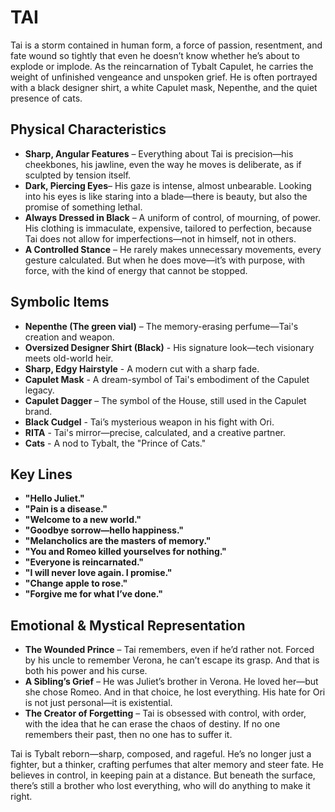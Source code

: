 # TAI

Tai is a storm contained in human form, a force of passion, resentment, and fate wound so tightly that even he doesn’t know whether he’s about to explode or implode. As the reincarnation of Tybalt Capulet, he carries the weight of unfinished vengeance and unspoken grief. He is often portrayed with a black designer shirt, a white Capulet mask, Nepenthe, and the quiet presence of cats.

## Physical Characteristics
- **Sharp, Angular Features** – Everything about Tai is precision—his cheekbones, his jawline, even the way he moves is deliberate, as if sculpted by tension itself.
- **Dark, Piercing Eyes**– His gaze is intense, almost unbearable. Looking into his eyes is like staring into a blade—there is beauty, but also the promise of something lethal.
- **Always Dressed in Black** – A uniform of control, of mourning, of power. His clothing is immaculate, expensive, tailored to perfection, because Tai does not allow for imperfections—not in himself, not in others.
- **A Controlled Stance** – He rarely makes unnecessary movements, every gesture calculated. But when he does move—it’s with purpose, with force, with the kind of energy that cannot be stopped.

## Symbolic Items
- **Nepenthe (The green vial)** – The memory-erasing perfume—Tai's creation and weapon.
- **Oversized Designer Shirt (Black)** - His signature look—tech visionary meets old-world heir.
- **Sharp, Edgy Hairstyle** - A modern cut with a sharp fade.
- **Capulet Mask** - A dream-symbol of Tai's embodiment of the Capulet legacy.
- **Capulet Dagger** – The symbol of the House, still used in the Capulet brand. 
- **Black Cudgel** - Tai’s mysterious weapon in his fight with Ori.
- **RITA** - Tai's mirror—precise, calculated, and a creative partner.
- **Cats** - A nod to Tybalt, the "Prince of Cats."

## Key Lines
- **"Hello Juliet."**
- **"Pain is a disease."**
- **"Welcome to a new world."**
- **"Goodbye sorrow—hello happiness."**
- **"Melancholics are the masters of memory."**
- **"You and Romeo killed yourselves for nothing."**
- **"Everyone is reincarnated."**
- **"I will never love again. I promise."**
- **"Change apple to rose."**
- **"Forgive me for what I’ve done."**

## Emotional & Mystical Representation
- **The Wounded Prince** – Tai remembers, even if he’d rather not. Forced by his uncle to remember Verona, he can’t escape its grasp. And that is both his power and his curse.
- **A Sibling’s Grief** – He was Juliet’s brother in Verona. He loved her—but she chose Romeo. And in that choice, he lost everything. His hate for Ori is not just personal—it is existential.
- **The Creator of Forgetting** – Tai is obsessed with control, with order, with the idea that he can erase the chaos of destiny. If no one remembers their past, then no one has to suffer it.

Tai is Tybalt reborn—sharp, composed, and rageful. He’s no longer just a fighter, but a thinker, crafting perfumes that alter memory and steer fate. He believes in control, in keeping pain at a distance. But beneath the surface, there’s still a brother who lost everything, who will do anything to make it right.
